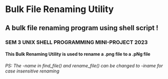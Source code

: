 # Bulk File Renaming Utility

## A bulk file renaming program using shell script !

### SEM 3 UNIX SHELL PROGRAMMING MINI-PROJECT 2023


#### This Bulk Renaming Utility is used to rename a .png file to a .pNg file

###### PS: The -name in find_file() and rename_file() can be changed to -iname for case insensitive renaming